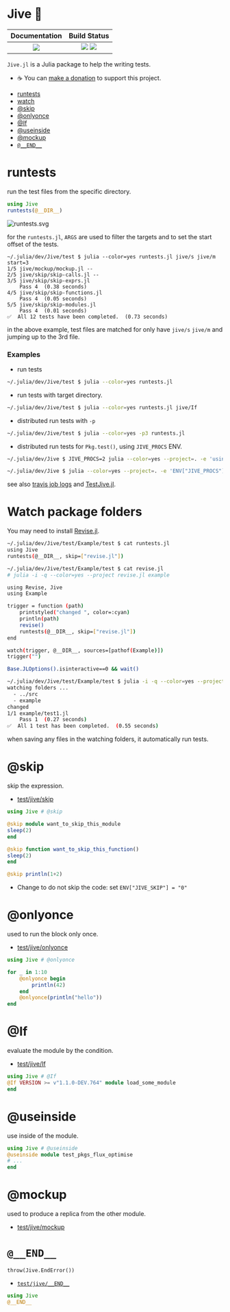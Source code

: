 # Jive 👣

|  **Documentation**                        |  **Build Status**                                                |
|:-----------------------------------------:|:----------------------------------------------------------------:|
|  [![][docs-latest-img]][docs-latest-url]  |  [![][travis-img]][travis-url]  [![][codecov-img]][codecov-url]  |


`Jive.jl` is a Julia package to help the writing tests.

 * ☕️  You can [make a donation](https://wookay.github.io/donate/) to support this project.


  - [runtests](#runtests)
  - [watch](#watch-package-folders)
  - [@skip](#skip)
  - [@onlyonce](#onlyonce)
  - [@If](#If)
  - [@useinside](#useinside)
  - [@mockup](#mockup)
  - [`@__END__`](#__end__)


# runtests

run the test files from the specific directory.

```julia
using Jive
runtests(@__DIR__)
```
![runtests.svg](https://wookay.github.io/docs/Jive.jl/assets/jive/runtests.svg)

for the `runtests.jl`, `ARGS` are used to filter the targets and to set the start offset of the tests.

```
~/.julia/dev/Jive/test $ julia --color=yes runtests.jl jive/s jive/m start=3
1/5 jive/mockup/mockup.jl --
2/5 jive/skip/skip-calls.jl --
3/5 jive/skip/skip-exprs.jl
    Pass 4  (0.38 seconds)
4/5 jive/skip/skip-functions.jl
    Pass 4  (0.05 seconds)
5/5 jive/skip/skip-modules.jl
    Pass 4  (0.01 seconds)
✅  All 12 tests have been completed.  (0.73 seconds)
```

in the above example, test files are matched for only have `jive/s` `jive/m` and jumping up to the 3rd file.

### Examples

* run tests
```sh
~/.julia/dev/Jive/test $ julia --color=yes runtests.jl
```

* run tests with target directory.
```sh
~/.julia/dev/Jive/test $ julia --color=yes runtests.jl jive/If
```

* distributed run tests with `-p`
```sh
~/.julia/dev/Jive/test $ julia --color=yes -p3 runtests.jl
```

* distributed run tests for `Pkg.test()`, using `JIVE_PROCS` ENV.
```sh
~/.julia/dev/Jive $ JIVE_PROCS=2 julia --color=yes --project=. -e 'using Pkg; Pkg.test()'

~/.julia/dev/Jive $ julia --color=yes --project=. -e 'ENV["JIVE_PROCS"]="2"; using Pkg; Pkg.test()'
```

see also [travis job logs](https://travis-ci.org/wookay/Jive.jl/jobs/483203342#L452) and [TestJive.jl](https://github.com/wookay/TestJive.jl).


# Watch package folders

You may need to install [Revise.jl](https://github.com/timholy/Revise.jl).

```sh
~/.julia/dev/Jive/test/Example/test $ cat runtests.jl
using Jive
runtests(@__DIR__, skip=["revise.jl"])

~/.julia/dev/Jive/test/Example/test $ cat revise.jl
# julia -i -q --color=yes --project revise.jl example

using Revise, Jive
using Example

trigger = function (path)
    printstyled("changed ", color=:cyan)
    println(path)
    revise()
    runtests(@__DIR__, skip=["revise.jl"])
end

watch(trigger, @__DIR__, sources=[pathof(Example)])
trigger("")

Base.JLOptions().isinteractive==0 && wait()

~/.julia/dev/Jive/test/Example/test $ julia -i -q --color=yes --project revise.jl example
watching folders ...
  - ../src
  - example
changed
1/1 example/test1.jl
    Pass 1  (0.27 seconds)
✅  All 1 test has been completed.  (0.55 seconds)
```

when saving any files in the watching folders, it automatically run tests.


# @skip

skip the expression.

* [test/jive/skip](https://github.com/wookay/Jive.jl/blob/master/test/jive/skip)

```julia
using Jive # @skip

@skip module want_to_skip_this_module
sleep(2)
end

@skip function want_to_skip_this_function()
sleep(2)
end

@skip println(1+2)
```

  - Change to do not skip the code: set `ENV["JIVE_SKIP"] = "0"`


# @onlyonce

used to run the block only once.

* [test/jive/onlyonce](https://github.com/wookay/Jive.jl/tree/master/test/jive/onlyonce)

```julia
using Jive # @onlyonce

for _ in 1:10
    @onlyonce begin
        println(42)
    end
    @onlyonce(println("hello"))
end
```


# @If

evaluate the module by the condition.

* [test/jive/If](https://github.com/wookay/Jive.jl/blob/master/test/jive/If)

```julia
using Jive # @If
@If VERSION >= v"1.1.0-DEV.764" module load_some_module
end
```


# @useinside

use inside of the module.

```julia
using Jive # @useinside
@useinside module test_pkgs_flux_optimise
# ...
end
```


# @mockup

used to produce a replica from the other module.

* [test/jive/mockup](https://github.com/wookay/Jive.jl/blob/master/test/jive/mockup)


# `@__END__`

`throw(Jive.EndError())`

* [`test/jive/__END__`](https://github.com/wookay/Jive.jl/blob/master/test/jive/__END__)

```julia
using Jive
@__END__
```


[docs-latest-img]: https://img.shields.io/badge/docs-latest-blue.svg
[docs-latest-url]: https://wookay.github.io/docs/Jive.jl/

[travis-img]: https://api.travis-ci.org/wookay/Jive.jl.svg?branch=master
[travis-url]: https://travis-ci.org/wookay/Jive.jl

[codecov-img]: https://codecov.io/gh/wookay/Jive.jl/branch/master/graph/badge.svg
[codecov-url]: https://codecov.io/gh/wookay/Jive.jl/branch/master
